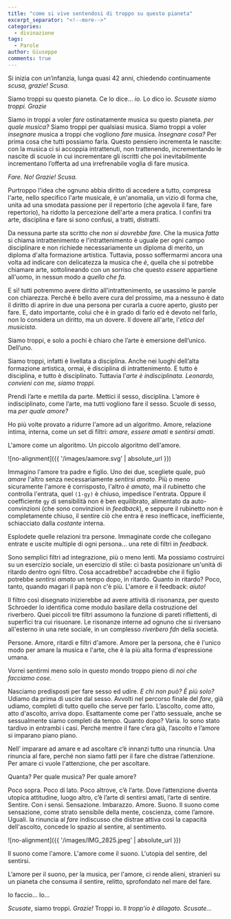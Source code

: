 ```yaml
---
title: "come si vive sentendosi di troppo su questo pianeta"
excerpt_separator: "<!--more-->"
categories:
  - divinazione
tags:
  - Parole
author: Giuseppe
comments: true
---
```


Si inizia con un’infanzia, lunga quasi 42 anni, chiedendo continuamente
_scusa, grazie! Scusa._

<!--more-->

Siamo troppi su questo pianeta. Ce lo dice… _io._ Lo dico io.
_Scusate siamo troppi. Grazie_

Siamo in troppi a voler _fare_ ostinatamente musica su questo pianeta.
_per quale musica?_ Siamo troppi per qualsiasi musica. Siamo troppi a voler
_insegnare_ musica a troppi che vogliono _fare_ musica. _Insegnare cosa?_ Per prima
cosa che tutti possiamo farla. Questo pensiero incrementa le nascite: con la
musica ci si accoppia intrattenuti, non trattenendo, incrementando le nascite di
scuole in cui incrementare gli iscritti che poi inevitabilmente incrementano
l’offerta ad una irrefrenabile voglia di fare musica.

_Fare. No! Grazie! Scusa._

Purtroppo l'idea che ognuno abbia diritto di accedere a tutto, compresa l'arte,
nello specifico l'arte musicale, è un'anomalia, un vizio di forma che, unita ad
una smodata passione per il repertorio (che agevola il fare, fare repertorio),
ha ridotto la percezione dell'arte a mera pratica. I confini tra arte, disciplina
e fare si sono confusi, a tratti, distratti.

Da nessuna parte sta scritto che _non si dovrebbe fare_. Che la musica _fatta_ si
chiama intrattenimento e l'intrattenimento è uguale per ogni campo disciplinare
e non richiede necessariamente un diploma di merito, un diploma d'alta formazione
artistica. Tuttavia, posso soffermarmi ancora una volta ad indicare con delicatezza
la musica che *è*, quella che si potrebbe chiamare arte, sottolineando con un
sorriso che questo _essere_ appartiene all'uomo, in nessun modo a _quello che fa_.

E sì! tutti potremmo avere diritto all'intrattenimento, se usassimo le parole
con chiarezza. Perché è bello avere cura del prossimo, ma a nessuno è dato il
diritto di aprire in due una persona per curarla a cuore aperto, giusto per fare.
E, dato importante, colui che è in grado di farlo ed è devoto nel farlo, non lo
considera un diritto, ma un dovere. Il dovere all'arte, l'_etica del musicista_.

Siamo troppi, e solo a pochi è chiaro che l’arte è emersione dell’unico. Dell’uno.

Siamo troppi, infatti è livellata a disciplina. Anche nei luoghi dell’alta formazione
artistica, ormai, è disciplina di intrattenimento. E tutto è disciplina, e tutto
è disciplinato. Tuttavia l’_arte è indisciplinata. Leonardo, convieni con me, siamo troppi._

Prendi l’arte e mettila da parte. Mettici il sesso, disciplina. L’amore è
indisciplinato, come l’arte, ma tutti vogliono fare il sesso. Scuole di sesso,
ma _per quale amore?_

Ho più volte provato a ridurre l'amore ad un algoritmo. Amore, relazione intima,
interna, come un set di filtri: _amare, essere amati_ e _sentirsi amati_.

L'amore come un algoritmo. Un piccolo algoritmo dell'amore.

![no-alignment]({{ '/images/aamore.svg' | absolute_url }})

Immagino l'amore tra padre e figlio. Uno dei due, scegliete quale, può _amare_
l'altro senza necessariamente _sentirsi amato_. Più o meno sicuramente l'amore
è corrisposto, l'altro _è amato_, ma il rubinetto che controlla l'entrata, quel
`(1-gy)` è chiuso, impedisce l'entrata. Oppure il coefficiente `gy` di
sensibilità non è ben equilibrato, alimentato da auto-convinzioni (che sono
convinzioni in _feedback_), e seppure il rubinetto non è completamente chiuso,
il sentire ciò che entra è reso inefficace, inefficiente, schiacciato dalla
_costante_ interna.

Esplodete quelle relazioni tra persone. Immaginate corde che collegano entrate e
uscite multiple di ogni persona… una rete di filtri in _feedback_.

Sono semplici filtri ad integrazione, più o meno lenti. Ma possiamo costruirci su
un esercizio sociale, un esercizio di stile: ci basta posizionare un'unità di
ritardo dentro ogni filtro. Cosa accadrebbe? accadrebbe che il figlio potrebbe
_sentirsi amato_ un tempo dopo, in ritardo. Quanto in ritardo? Poco, tanto, quando
magari il papà non c'è più. L'amore e il feedback: _aiuto!_

Il filtro così disegnato inizierebbe ad avere attività di risonanza, per questo
Schroeder lo identifica come modulo basilare della costruzione del riverbero. Quei
piccoli tre filtri assumono la funzione di pareti riflettenti, di superfici tra
cui risuonare. Le risonanze interne ad ognuno che si riversano all'esterno in una
rete sociale, in un complesso _riverbero fdn_ della società.

Persone. Amore, ritardi e filtri d'amore. Amore per la persona, che è l'unico
modo per amare la musica e l'arte, che è la più alta forma d'espressione umana.

Vorrei sentirmi meno solo in questo mondo troppo pieno di _noi che facciamo cose_.

Nasciamo predisposti per fare sesso ed udire. _E chi non può? È più solo?_
Udiamo da prima di uscire dal sesso. Avvolti nel percorso finale del _fare_, già
udiamo, completi di tutto quello che serve per farlo. L’ascolto, come atto, atto
d'ascolto, arriva dopo. Esattamente come per l'atto sessuale, anche se sessualmente
siamo completi da tempo. Quanto dopo? Varia. Io sono stato tardivo in entrambi i casi.
Perché mentre il fare c’era già, l’ascolto e l’amore si imparano piano piano.

Nell’ imparare ad amare e ad ascoltare c’è innanzi tutto una rinuncia. Una
rinuncia al fare, perché non siamo fatti per il fare che distrae l’attenzione.
Per amare ci vuole l'attenzione, che per ascoltare.

Quanta? Per quale musica? Per quale amore?

Poco sopra. Poco di lato. Poco altrove, c’è l’arte. Dove l’attenzione diventa
utopica attitudine, luogo altro, c’è l’arte di sentirsi amati, l’arte di sentire.
Sentire. Con i sensi. Sensazione. Imbarazzo. Amore. Suono. Il suono come
sensazione, come strato sensibile della mente, coscienza, come l’amore. Uguali.
la rinuncia al _fare_ indiscusso che distrae attiva così la capacità dell'ascolto,
concede lo spazio al sentire, al sentimento.

![no-alignment]({{ '/images/IMG_2825.jpeg' | absolute_url }})

Il suono come l'amore. L'amore come il suono. L'utopia del sentire, del sentirsi.

L’amore per il suono, per la musica, per l'amore, ci rende alieni, stranieri su
un pianeta che consuma il sentire, relitto, sprofondato nel mare del fare.

Io faccio…
Io…

_Scusate_, siamo troppi. _Grazie!_ Troppi io. Il _tropp’io è dilagato. Scusate…_

